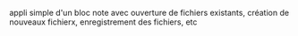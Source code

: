 appli simple d'un bloc note avec ouverture de fichiers existants, création de nouveaux fichierx, enregistrement des fichiers, etc 
